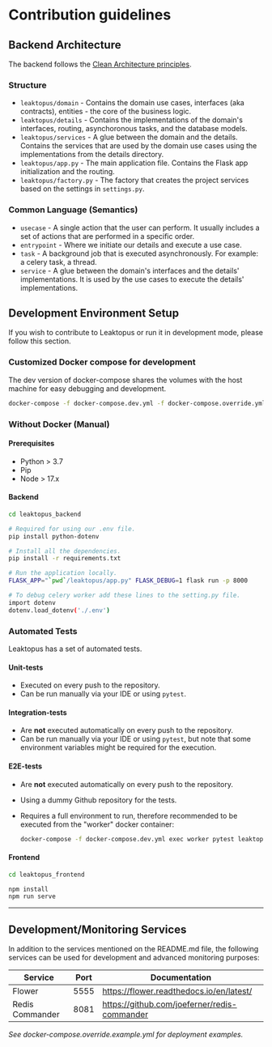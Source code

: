 # Contribution guidelines

## Backend Architecture
The backend follows the [Clean Architecture principles](https://blog.cleancoder.com/uncle-bob/2012/08/13/the-clean-architecture.html).

### Structure

* `leaktopus/domain` - Contains the domain use cases, interfaces (aka contracts), entities - the core of the business logic.
* `leaktopus/details` - Contains the implementations of the domain's interfaces, routing, asynchoronous tasks, and the database models.
* `leaktopus/services` - A glue between the domain and the details. Contains the services that are used by the domain use cases using the implementations from the details directory.
* `leaktopus/app.py` - The main application file. Contains the Flask app initialization and the routing.
* `leaktopus/factory.py` - The factory that creates the project services based on the settings in `settings.py`.

### Common Language (Semantics)
* `usecase` - A single action that the user can perform. It usually includes a set of actions that are performed in a specific order. 
* `entrypoint` - Where we initiate our details and execute a use case.
* `task` - A background job that is executed asynchronously. For example: a celery task, a thread.
* `service` - A glue between the domain's interfaces and the details' implementations. It is used by the use cases to execute the details' implementations.

## Development Environment Setup
If you wish to contribute to Leaktopus or run it in development mode, please follow this section. 

### Customized Docker compose for development
The dev version of docker-compose shares the volumes with the host machine for easy debugging and development.
```bash
docker-compose -f docker-compose.dev.yml -f docker-compose.override.yml up
```

### Without Docker (Manual)
#### Prerequisites
  - Python > 3.7
  - Pip
  - Node > 17.x
#### Backend
```bash
cd leaktopus_backend

# Required for using our .env file.
pip install python-dotenv

# Install all the dependencies.
pip install -r requirements.txt

# Run the application locally.
FLASK_APP="`pwd`/leaktopus/app.py" FLASK_DEBUG=1 flask run -p 8000

# To debug celery worker add these lines to the setting.py file.
import dotenv
dotenv.load_dotenv('./.env')
```

### Automated Tests
Leaktopus has a set of automated tests.

#### Unit-tests
  - Executed on every push to the repository.
  - Can be run manually via your IDE or using `pytest`.

#### Integration-tests
  - Are **not** executed automatically on every push to the repository.
  - Can be run manually via your IDE or using `pytest`, but note that some environment variables might be required for the execution.

#### E2E-tests
  - Are **not** executed automatically on every push to the repository.
  - Using a dummy Github repository for the tests.
  - Requires a full environment to run, therefore recommended to be executed from the "worker" docker container:

    ```bash
    docker-compose -f docker-compose.dev.yml exec worker pytest leaktopus/tests/e2e
    ```

#### Frontend
```bash
cd leaktopus_frontend

npm install
npm run serve
```
---

## Development/Monitoring Services
In addition to the services mentioned on the README.md file,
the following services can be used for development and advanced monitoring purposes:

| Service          | Port          | Documentation                                 |
| -------------    | ------------- | -------------                                 |
| Flower           | 5555          | https://flower.readthedocs.io/en/latest/      |
| Redis Commander  | 8081          | https://github.com/joeferner/redis-commander  |

_See docker-compose.override.example.yml for deployment examples._

